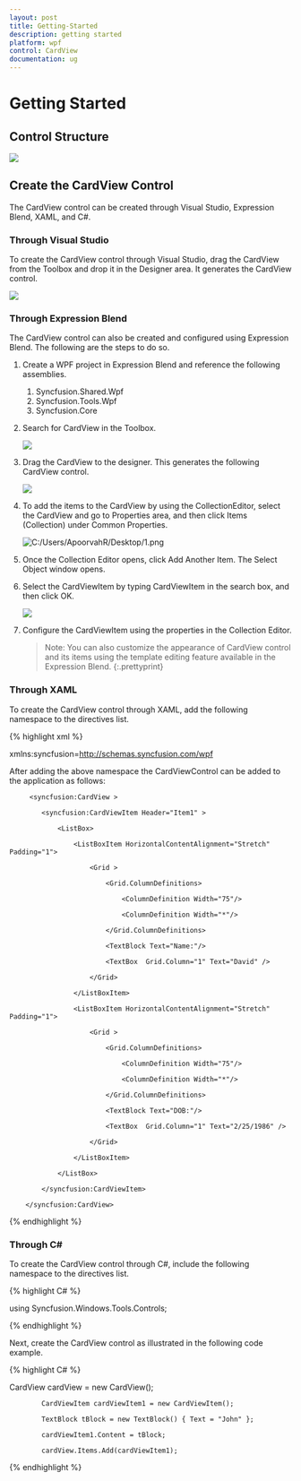 ```yaml
---
layout: post
title: Getting-Started
description: getting started
platform: wpf
control: CardView
documentation: ug
---
```


# Getting Started

## Control Structure

![](Getting-Started_images/Getting-Started_img1.png)


## Create the CardView Control

The CardView control can be created through Visual Studio, Expression Blend, XAML, and C#.

### Through Visual Studio 

To create the CardView control through Visual Studio, drag the CardView from the Toolbox and drop it in the Designer area. It generates the CardView control.

![](Getting-Started_images/Getting-Started_img2.png)


### Through Expression Blend

The CardView control can also be created and configured using Expression Blend. The following are the steps to do so.

1. Create a WPF project in Expression Blend and reference the following assemblies.
   1. Syncfusion.Shared.Wpf
   2. Syncfusion.Tools.Wpf
   3. Syncfusion.Core
2. Search for CardView in the Toolbox.



   ![](Getting-Started_images/Getting-Started_img3.png)


3. Drag the CardView to the designer. This generates the following CardView control.

   ![](Getting-Started_images/Getting-Started_img4.png)


4. To add the items to the CardView by using the CollectionEditor, select the CardView and go to Properties area, and then click Items (Collection) under Common Properties.

   ![C:/Users/ApoorvahR/Desktop/1.png](Getting-Started_images/Getting-Started_img5.png)



5. Once the Collection Editor opens, click Add Another Item.  The Select Object window opens.
6. Select the CardViewItem by typing CardViewItem in the search box, and then click OK.



   ![](Getting-Started_images/Getting-Started_img6.png)




7. Configure the CardViewItem using the properties in the Collection Editor.



   > Note: You can also customize the appearance of CardView control and its items using the template editing feature available in the Expression Blend.
   {:.prettyprint}
   
### Through XAML

To create the CardView control through XAML, add the following namespace to the directives list.

{% highlight xml %}

xmlns:syncfusion=http://schemas.syncfusion.com/wpf



After adding the above namespace the CardViewControl can be added to the application as follows:



         <syncfusion:CardView >

            <syncfusion:CardViewItem Header="Item1" >

                <ListBox>

                    <ListBoxItem HorizontalContentAlignment="Stretch" Padding="1">

                        <Grid >

                            <Grid.ColumnDefinitions>

                                <ColumnDefinition Width="75"/>

                                <ColumnDefinition Width="*"/>

                            </Grid.ColumnDefinitions>

                            <TextBlock Text="Name:"/>

                            <TextBox  Grid.Column="1" Text="David" />

                        </Grid>

                    </ListBoxItem>

                    <ListBoxItem HorizontalContentAlignment="Stretch" Padding="1">

                        <Grid >

                            <Grid.ColumnDefinitions>

                                <ColumnDefinition Width="75"/>

                                <ColumnDefinition Width="*"/>

                            </Grid.ColumnDefinitions>

                            <TextBlock Text="DOB:"/>

                            <TextBox  Grid.Column="1" Text="2/25/1986" />

                        </Grid>

                    </ListBoxItem>

                </ListBox>

            </syncfusion:CardViewItem>

        </syncfusion:CardView>


{% endhighlight %}


### Through C#

To create the CardView control through C#, include the following namespace to the directives list.

{% highlight C# %}

using Syncfusion.Windows.Tools.Controls;


{% endhighlight %}


Next, create the CardView control as illustrated in the following code example.



{% highlight C# %}

CardView cardView = new CardView();

            CardViewItem cardViewItem1 = new CardViewItem();

            TextBlock tBlock = new TextBlock() { Text = "John" };

            cardViewItem1.Content = tBlock;

            cardView.Items.Add(cardViewItem1);

{% endhighlight %}



